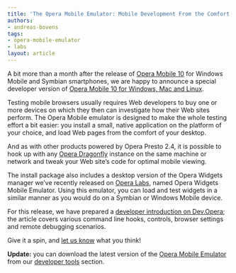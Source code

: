 ```yaml
---
title: 'The Opera Mobile Emulator: Mobile Development From the Comfort of Your Desktop'
authors:
- andreas-bovens
tags:
- opera-mobile-emulator
- labs
layout: article
---
```


A bit more than a month after the release of [Opera Mobile 10][1] for Windows Mobile and Symbian smartphones, we are happy to announce a special developer version of [Opera Mobile 10 for Windows, Mac and Linux][2].

[1]: http://www.opera.com/mobile/
[2]: http://www.opera.com/developer/tools/

Testing mobile browsers usually requires Web developers to buy one or more devices on which they then can investigate how their Web sites perform. The Opera Mobile emulator is designed to make the whole testing effort a bit easier: you install a small, native application on the platform of your choice, and load Web pages from the comfort of your desktop.

And as with other products powered by Opera Presto 2.4, it is possible to hook up with any [Opera Dragonfly][3] instance on the same machine or network and tweak your Web site’s code for optimal mobile viewing.

[3]: http://www.opera.com/dragonfly/

The install package also includes a desktop version of the Opera Widgets manager we’ve recently released on [Opera Labs][4], named Opera Widgets Mobile Emulator. Using this emulator, you can load and test widgets in a similar manner as you would do on a Symbian or Windows Mobile device.

[4]: http://labs.opera.com/news/2010/02/18/

For this release, we have prepared a [developer introduction on Dev.Opera][5]; the article covers various command line hooks, controls, browser settings and remote debugging scenarios.

[5]: /articles/opera-mobile-10-widgets-mobile-emulator-desktop/

Give it a spin, and [let us know][6] what you think!

[6]: http://my.opera.com/community/forums/tgr.dml?id=2157

**Update:** you can download the latest version of the [Opera Mobile Emulator][7] from our [developer tools][8] section.

[7]: http://www.opera.com/developer/tools/mobile/
[8]: http://www.opera.com/developer/tools/